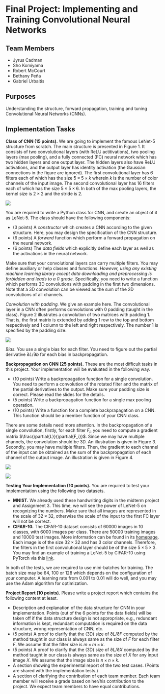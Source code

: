 # Final Project: Implementing and Training Convolutional Neural Networks

## Team Members
* Jyrus Cadman
* Sho Komiyama
* Robert McCourt
* Bethany Peña
* Gabriel Urbaitis

## Purposes

Understanding the structure, forward propagation, training and tuning Convolutional Neural Networks (CNNs).

## Implementation Tasks

**Class of CNN (15 points).**  We are going to implement the famous LeNet-5 structure from scratch.  The main structure is presented in Figure 1.  It consists of two convolutional layers (with ReLU actitivations), two pooling layers (max pooling), and a fully connected (FC) neural network which has two hidden layers and one output layer.  The hidden layers also have ReLU activations, and the output layer has identity activation (the Gaussian connections in the figure are ignored).  The first convolutional layer has 6 filters each of which has the size $5 \times 5 \times k$ wherein $k$ is the number of color channels of the input image.  The second convolutional layer has $16$ filters each of which has the size $5 \times 5 \times 6$.  In both of the max pooling layers, the kernel size is $2 \times 2$ and the stride is $2$.

![](resources/gallery/figure_1.jpeg)

You are required to write a Python class for CNN, and create an object of it as LeNet-5.  The class should have the following components:
* (3 points) A *constructor* which creates a CNN according to the given structure.  Here, you may design the specification of the CNN structure.
* (6 points) A *forward* function which perform a forward propagation on the neural network.
* (6 points) The *data fields* which explicitly define each layer as well as the activations in the neural network.

Make sure that your convolutional layers can carry multiple filters.  You may define auxiliary or help classes and functions.  *However, using any existing machine learning library except data downloading and preprocessing is forbidden and leads to a 0 grade.*  Specifically, you need to write a function which performs 3D convolutions with padding in the first two dimensions. Note that a 3D convolution can be viewed as the sum of the 2D convolutions of all channels.

*Convolution with padding.*  We give an example here.  The convolutional layer in a CNN often performs convolutions with 0 padding (taught in the class).  Figure 2 illustrates a convolution of two matrices with padding 1.  That is, the first matrix is extended by adding 1 row to the top and bottom respectively and 1 column to the left and right respectively.  The number 1 is specified by the padding size.

![](resources/gallery/figure_2.png)

*Bias.*  You use a single bias for each filter.  You need to figure out the partial derivative $\partial{L}/\partial{b}$ for each bias in backpropagation.

**Backpropagation on CNN (25 points).**  These are the most difficult tasks in this project.  Your implementation will be evaluated in the following way.

* (10 points) Write a backpropagation function for a single convolution.  You need to perform a convolution of the rotated filter and the matrix of the partial derivatives to the output.  Make sure your padding size is correct.  Please read the slides for the details.
* (5 points) Write a backpropagation function for a single max pooling operation.
* (10 points) Write a function for a complete backprapagation on a CNN.  This function should be a member function of your CNN class.

There are some details need more attention.  In the backpropagation of a single convolution, firstly, for each filter $F_i$, you need to compute a gradient matrix $\frac{\partial{L}}{\partial{F_i}}$.  Since we may have multiple channels, the convolution should be 3D.  An illustration is given in Figure 3.  Secondly, you may have multiple filters.  Then, the gradient to each channel of the input can be obtained as the sum of the backpropagation of each channel of the output image.  An illustration is given in Figure 4.

![](resources/gallery/figure_3.png)

![](resources/gallery/figure_4.png)

**Testing Your Implementation (10 points).**  You are required to test your implementation using the following two datasets.

* **MNIST.**  We already used these handwriting digits in the midterm project and Assignment 3.  This time, we will see the power of LeNet-5 on recognizing the numbers.  Make sure that all images are represented in the scale of $32 \times 32$, otherwise the scale of the input to the first FC layer will not be correct.
* **CIFAR-10.**  The CIFAR-10 dataset consists of 60000 images in 10 classes, with 6000 images per class.  There are 50000 training images and 10000 test images.  More information can be found in its [homepage](https://www.cs.toronto.edu/~kriz/cifar.html).  Each image is of the size $32 \times 32$ and has $3$ color channels.  Therefore, the filters in the first convolutional layer should be of the size $5 \times 5 \times 3$.  You may find an example of training a LeNet-5 by CIFAR-10 using PyTorch via this [link](https://github.com/rasbt/deeplearning-models/blob/master/pytorch_ipynb/cnn/cnn-lenet5-cifar10.ipynb).

In both of the tests, we are required to use mini-batches for training.  The batch size may be 64, 100 or 128 which depends on the configuration of your computer. A learning rate from 0.001 to 0.01 will do well, and you may use the Adam algorithm for optimization.

**Project Report (10 points).**  Please write a project report which contains the following content at least.
* Description and explanation of the data structure for CNN in your implementation.  Points (out of the 6 points for the data fields) will be taken off if the data structure design is not appropriate, e.g., redundant information is kept, redundant computation is required on the data structure, wrong representation of CNN, etc.
* (5 points) A proof to clarify that the (3D) size of $\partial{L}/\partial{F}$ computed by the method taught in our class is always same as the size of $F$ for each filter $F$.  We assume that the filter size is $m \times m \times k$.
* (5 points) A proof to clarify that the (3D) size of $\partial{L}/\partial{X}$ computed by the method taught in our class is always same as the size of $X$ for any input image $X$.  We assume that the image size is $n \times n \times k$.
* A section showing the experimental report of the two test cases.  (Points are shared with the implementation tests.)
* A section of clarifying the contribution of each team member.  Each team member will receive a grade based on her/his contribution to the project.  We expect team members to have equal contributions.
